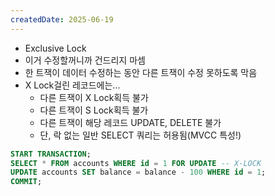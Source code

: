 ```yaml
---
createdDate: 2025-06-19
---
```

- Exclusive Lock
- 이거 수정할꺼니까 건드리지 마셈
- 한 트잭이 데이터 수정하는 동안 다른 트잭이 수정 못하도록 막음
- X Lock걸린 레코드에는...
	- 다른 트잭이 X Lock획득 불가
	- 다른 트잭이 S Lock획득 불가
	- 다른 트잭이 해당 레코드 UPDATE, DELETE 불가
	- 단, 락 없는 일반 SELECT 쿼리는 허용됨(MVCC 특성!)
```sql
START TRANSACTION;
SELECT * FROM accounts WHERE id = 1 FOR UPDATE -- X-LOCK
UPDATE accounts SET balance = balance - 100 WHERE id = 1;
COMMIT;
```